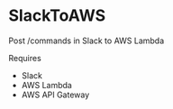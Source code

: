 # SlackToAWS
Post /commands in Slack to AWS Lambda

Requires

* Slack
* AWS Lambda
* AWS API Gateway
